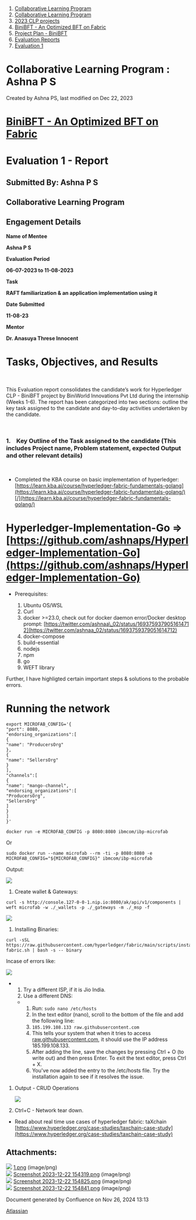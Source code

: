 1. [Collaborative Learning Program](index.html)
2. [Collaborative Learning Program](Collaborative-Learning-Program_20283412.html)
3. [2023 CLP projects](2023-CLP-projects_20295338.html)
4. [BiniBFT - An Optimized BFT on Fabric](BiniBFT---An-Optimized-BFT-on-Fabric_20283476.html)
5. [Project Plan - BiniBFT](Project-Plan---BiniBFT_20283487.html)
6. [Evaluation Reports](Evaluation-Reports_20293727.html)
7. [Evaluation 1](Evaluation-1_20293737.html)

# Collaborative Learning Program : Ashna P S

Created by Ashna PS, last modified on Dec 22, 2023

# [BiniBFT - An Optimized BFT on Fabric](https://lf-hyperledger.atlassian.net/wiki/display/CLP/BiniBFT+-+An+Optimized+BFT+on+Fabric)

# **Evaluation 1 - Report**

## Submitted By: Ashna P S

## Collaborative Learning Program

## Engagement Details

**Name of Mentee**

**Ashna P S**

**Evaluation Period**

**06-07-2023 to 11-08-2023**

**Task**

**RAFT familiarization &amp; an application implementation using it**

**Date Submitted**

**11-08-23**

**Mentor**

**Dr. Anasuya Threse Innocent**

# Tasks, Objectives, and Results

 

This Evaluation report consolidates the candidate’s work for Hyperledger CLP - BiniBFT project by BiniWorld Innovations Pvt Ltd during the internship (Weeks 1-6). The report has been categorized into two sections: outline the key task assigned to the candidate and day-to-day activities undertaken by the candidate.

 

### **1.    Key Outline of the Task assigned to the candidate (This includes Project name, Problem statement, expected Output and other relevant details)**

 

- Completed the KBA course on basic implementation of hyperledger: [https://learn.kba.ai/course/hyperledger-fabric-fundamentals-golang](https://learn.kba.ai/course/hyperledger-fabric-fundamentals-golang/)[/](https://learn.kba.ai/course/hyperledger-fabric-fundamentals-golang/)

# Hyperledger-Implementation-Go =&gt; [https://github.com/ashnaps/Hyperledger-Implementation-Go](https://github.com/ashnaps/Hyperledger-Implementation-Go)

- Prerequisites:
  
  1. Ubuntu OS/WSL
  2. Curl
  3. docker &gt;=23.0, check out for docker daemon error/Docker desktop prompt: [https://twitter.com/ashnaa\_02/status/1693759379051614712](https://twitter.com/ashnaa_02/status/1693759379051614712)
  4. docker-compose
  5. build-essential
  6. nodejs
  7. npm
  8. go
  9. WEFT library

Further, I have highligted certain important steps &amp; solutions to the probable errors.

# Running the network

```
export MICROFAB_CONFIG='{
"port": 8080,
"endorsing_organizations":[
{
"name": "ProducersOrg"
},
{
"name": "SellersOrg"
}
],
"channels":[
{
"name": "mango-channel",
"endorsing_organizations":[
"ProducersOrg",
"SellersOrg"
]
}
]
}'
```

```
docker run -e MICROFAB_CONFIG -p 8080:8080 ibmcom/ibp-microfab
```

Or

```
sudo docker run --name microfab --rm -ti -p 8080:8080 -e MICROFAB_CONFIG="${MICROFAB_CONFIG}" ibmcom/ibp-microfab
```

Output:

![](attachments/20293927/20295591.png?height=250)

1. Create wallet &amp; Gateways:

```
curl -s http://console.127-0-0-1.nip.io:8080/ak/api/v1/components | weft microfab -w ./_wallets -p ./_gateways -m ./_msp -f
```

![](attachments/20293927/20295592.png?height=250)

1. Installing Binaries:

```
curl -sSL https://raw.githubusercontent.com/hyperledger/fabric/main/scripts/install-fabric.sh | bash -s -- binary
```

Incase of errors like:

![](attachments/20293927/20295593.png?width=900)

- 1. Try a different ISP, if it is Jio India.
  2. Use a different DNS:
  
  <!--THE END-->
  
  - 1. Run: `sudo nano /etc/hosts`
    2. In the text editor (nano), scroll to the bottom of the file and add the following line:
    3. `185.199.108.133 raw.githubusercontent.com`
    4. This tells your system that when it tries to access [raw.githubusercontent.com](http://raw.githubusercontent.com), it should use the IP address 185.199.108.133.
    5. After adding the line, save the changes by pressing Ctrl + O (to write out) and then press Enter. To exit the text editor, press Ctrl + X.
    6. You've now added the entry to the /etc/hosts file. Try the installation again to see if it resolves the issue.

<!--THE END-->

1. Output - CRUD Operations 
   
   ![](attachments/20293927/20295594.png?height=250)
2. Ctrl+C - Network tear down.

<!--THE END-->

- Read about real time use cases of hyperledger fabric: taXchain [https://www.hyperledger.org/case-studies/taxchain-case-study](https://www.hyperledger.org/case-studies/taxchain-case-study)

## Attachments:

![](images/icons/bullet_blue.gif) [1.png](attachments/20293927/20295591.png) (image/png)  
![](images/icons/bullet_blue.gif) [Screenshot 2023-12-22 154319.png](attachments/20293927/20295592.png) (image/png)  
![](images/icons/bullet_blue.gif) [Screenshot 2023-12-22 154825.png](attachments/20293927/20295593.png) (image/png)  
![](images/icons/bullet_blue.gif) [Screenshot 2023-12-22 154841.png](attachments/20293927/20295594.png) (image/png)

Document generated by Confluence on Nov 26, 2024 13:13

[Atlassian](http://www.atlassian.com/)
